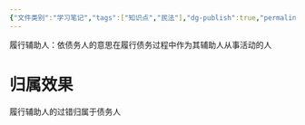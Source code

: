 ```yaml
---
{"文件类别":"学习笔记","tags":["知识点","民法"],"dg-publish":true,"permalink":"/学习笔记studyup/知识点cheese/履行辅助人/","dgPassFrontmatter":true,"created":"2024-07-30T12:04:24.835+08:00","updated":"2024-10-28T11:39:19.668+08:00"}
---
```


履行辅助人：依债务人的意思在履行债务过程中作为其辅助人从事活动的人

# 归属效果
履行辅助人的过错归属于债务人